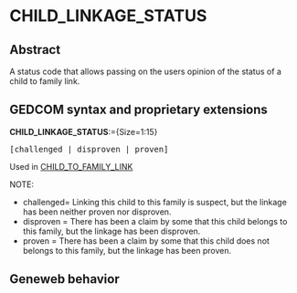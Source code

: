 ﻿<!-- licence GPL V2, cf https://github.com/TitiFix/geneweb -->
# CHILD_LINKAGE_STATUS
## Abstract
A status code that allows passing on the users opinion of the status of a child to family link.


## GEDCOM syntax and proprietary extensions

**CHILD_LINKAGE_STATUS**:={Size=1:15}
<pre>
[challenged | disproven | proven]
</pre>
Used in <a href=Ged.CHILD_TO_FAMILY_LINK.md>CHILD_TO_FAMILY_LINK</a><br />


NOTE:
- challenged= Linking this child to this family is suspect, but the linkage has been neither proven nor disproven.
- disproven = There has been a claim by some that this child belongs to this family, but the linkage has been disproven.
- proven    = There has been a claim by some that this child does not belongs to this family, but the linkage has been proven.

## Geneweb behavior


